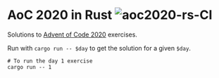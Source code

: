 # AoC 2020 in Rust ![aoc2020-rs-CI](https://github.com/lloydmeta/aoc2020-rs/workflows/Continuous%20integration/badge.svg?branch=main)

Solutions to [Advent of Code 2020](https://adventofcode.com/2020) exercises.

Run with `cargo run -- $day` to get the solution for a given `$day`.

```shell
# To run the day 1 exercise
cargo run -- 1
``` 
